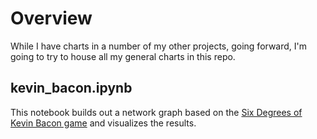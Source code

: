 # Overview
While I have charts in a number of my other projects, going forward, I'm going to try to house all my general charts in this repo.

## kevin_bacon.ipynb
This notebook builds out a network graph based on the [Six Degrees of Kevin Bacon game](https://en.wikipedia.org/wiki/Six_Degrees_of_Kevin_Bacon) and visualizes the results.

